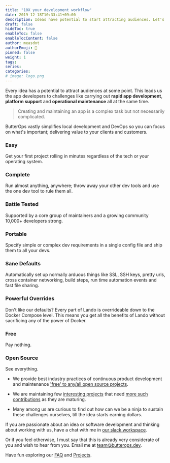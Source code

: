 ```yaml
---
title: "10X your development workflow"
date: 2019-12-18T10:33:41+09:00
description: Ideas have potential to start attracting audiences. Let's modernize our app development and be ready for that.
draft: false
hideToc: true
enableToc: false
enableTocContent: false
author: measdot
authorEmoji: 🎅
pinned: false
weight: 1
tags:
series:
categories:
# image: logo.png
---
```


Every idea has a potential to attract audiences at some point. This leads us the app developers to challenges like carrying out **rapid app development**, **platform support** and **operational maintenance** all at the same time.

> Creating and maintaining an app is a complex task but not necessarily complicated.

ButterOps vastly simplifies local development and DevOps so you can focus on what's important; delivering value to your clients and customers.

### Easy

Get your first project rolling in minutes regardless of the tech or your operating system.

### Complete

Run almost anything, anywhere; throw away your other dev tools and use the one dev tool to rule them all.

### Battle Tested

Supported by a core group of maintainers and a growing community 10,000+ developers strong.

### Portable

Specify simple or complex dev requirements in a single config file and ship them to all your devs.

### Sane Defaults

Automatically set up normally arduous things like SSL, SSH keys, pretty urls, cross container networking, build steps, run time automation events and fast file sharing.

### Powerful Overrides

Don't like our defaults? Every part of Lando is overrideable down to the Docker Compose level. This means you get all the benefits of Lando without sacrificing any of the power of Docker.

### Free

Pay nothing.

### Open Source

See everything.


- We provide best industry practices of continuous product development and maintenance ['free' to any/all open source projects](/services/what-we-create).

- We are maintaining few [interesting projects](/) that need [more such contributions](/) as they are maturing.

- Many among us are curious to find out how can we be a ninja to sustain these challenges ourselves, till the idea starts earning dollars.

If you are passionate about an idea or software development and thinking about working with us, have a chat with me in [our slack workspace](/).

Or if you feel otherwise, I must say that this is already very considerate of you and wish to hear from you. Email me at team@butterops.dev.

Have fun exploring our [FAQ](/) and [Projects](/).
